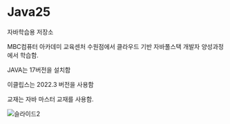 # Java25
자바학습용 저장소

MBC컴퓨터 아카데미 교육센처 수원점에서 클라우드 기반 자바풀스택 개발자 양성과정에서 학습함.

JAVA는 17버전을 설치함

이클립스는 2022.3 버전을 사용함

교재는 자바 마스터 교재를 사용함.

![슬라이드2](https://github.com/user-attachments/assets/523966c9-63c3-4afc-b905-982eba8c9385)
